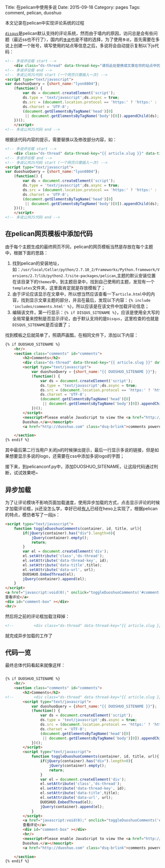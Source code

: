 Title: 在pelican中使用多说
Date: 2015-09-18
Category: pages
Tags: comment, pelican, duoshuo

本文记录在pelican中实现评论系统的过程

[`disqus`](https://disqus.com)是pelican默认支持的评论系统，然而由于墙内的原因，访问总是会有些问题（最近ss也不行了），国内的[`多说`](http://duoshuo.com)也是不错的选择，为了使用`多说`，首先需要在多说上创建一个账号，填写使用的站点等信息之后，多说将会自动提示复制以下js代码：

```html
<!-- 多说评论框 start -->
	<div class="ds-thread" data-thread-key="请将此处替换成文章在你的站点中的ID" data-title="请替换成文章的标题" data-url="请替换成文章的网址"></div>
<!-- 多说评论框 end -->
<!-- 多说公共JS代码 start (一个网页只需插入一次) -->
<script type="text/javascript">
var duoshuoQuery = {short_name:"lyon0804"};
	(function() {
		var ds = document.createElement('script');
		ds.type = 'text/javascript';ds.async = true;
		ds.src = (document.location.protocol == 'https:' ? 'https:' : 'http:') + '//static.duoshuo.com/embed.js';
		ds.charset = 'UTF-8';
		(document.getElementsByTagName('head')[0]
		 || document.getElementsByTagName('body')[0]).appendChild(ds);
	})();
	</script>
<!-- 多说公共JS代码 end -->
```

根据该代码内容的提示，需要替换以及修改部分内容，如：

```html
<!-- 多说评论框 start -->
	<div class="ds-thread" data-thread-key="{{ article.slug }}" data-title="{{ article.title }}" data-url="{{ SITEURL }}/{{ article.url }}"></div>
<!-- 多说评论框 end -->
<!-- 多说公共JS代码 start (一个网页只需插入一次) -->
<script type="text/javascript">
var duoshuoQuery = {short_name:"lyon0804"};
	(function() {
		var ds = document.createElement('script');
		ds.type = 'text/javascript';ds.async = true;
		ds.src = (document.location.protocol == 'https:' ? 'https:' : 'http:') + '//static.duoshuo.com/embed.js';
		ds.charset = 'UTF-8';
		(document.getElementsByTagName('head')[0]
		 || document.getElementsByTagName('body')[0]).appendChild(ds);
	})();
	</script>
<!-- 多说公共JS代码 end -->
```

## 在pelican网页模板中添加代码

由于每个主题生成的最终网页不同，pelican的网页模板当然是存放在每个主题中，根据下面的思路：

1. 找到pelican的安装地址，如：`/usr/local/Cellar/python/2.7.10_2/Frameworks/Python.framework/Versions/2.7/lib/python2.7/site-packages/pelican`,主题的默认安装位置在该目录下的`themes`中，到主题目录中，找到自己使用的主题，发现有一个`templates`文件夹，这里面肯定就是存放模板了；
2. 由于评论应该显示在文章中，所以想当然应该查看一下`article.html`中的内容，找到显示文章主题的部分，并且在最后，发现以下内容：`{% include 'includes/comments.html' %}`，所以应该是在该文件中加载评论信息；
3. 编辑该文件，第一行显示：`{% if DISQUS_SITENAME %}`，应该是使用全大写的全局常量来控制是否显示评论，由于默认支持的是`Disqus`，这里检查的也就是`DISQUS_SITENAME`是否设置了；

找到模板之后就简单了，照葫芦画瓢，在相同文件下，添加以下内容：

```html
{% if DUOSHUO_SITENAME %}
    <hr/>
    <section class="comments" id="comments">
        <h2>Comments</h2>
		<div class="ds-thread" data-thread-key="{{ article.slug }}" data-title="{{ article.title }}" data-url="{{ SITEURL }}/{{ article.url }}"></div>
		<script type="text/javascript">
    		var duoshuoQuery = {short_name:"{{ DUOSHUO_SITENAME }}"};
    		(function() {
    			var ds = document.createElement('script');
    			ds.type = 'text/javascript';ds.async = true;
    			ds.src = (document.location.protocol == 'https:' ? 'https:' : 'http:') + '//static.duoshuo.com/embed.js';
    			ds.charset = 'UTF-8';
    			(document.getElementsByTagName('head')[0]
    			 || document.getElementsByTagName('body')[0]).appendChild(ds);
    		})();
    	</script>
    	<noscript>Please enable JavaScript to view the <a href="http://duoshuo.com/">comments powered by
        Duoshuo.</a></noscript>
    	<a href="http://duoshuo.com" class="dsq-brlink">comments powered by <span>Duoshuo</span></a>

    </section>
{% endif %}
```

其中最后第二行当用户关闭js的时候弹出提示，最后一行显示多说的链接，但是如果想要显示多说的logo，还需要在css中添加多说logo的字图；

接下来，到pelicanconf.py中，添加DUOSHUO_SITENAME，让这段代码通过判断，试试效果吧~

## 异步加载

为了让评论模块不影响页面加载速度，使用异步加载的方式，点击显示评论的时候才加载评论框，js还没怎么学，幸好已经[有人](http://liam0205.me/2014/07/22/duoshuo-delay/)已经在hexo上实现了，根据pelican的特点，模仿者写了一段js：

```html
<script type="text/javascript">
    function toggleDuoshuoComments(container, id, title, url){
        if(jQuery(container).has("div").length>0){
            jQuery(container).empty();
            return;
        }
        var el = document.createElement('div');
        el.setAttribute('class','ds-thread');
        el.setAttribute('data-thread-key', id);
        el.setAttribute('data-title',title);
        el.setAttribute('data-url', url);
        DUOSHUO.EmbedThread(el);
        jQuery(container).append(el);
    }
</script>
<a href="javascript:void(0);" onclick="toggleDuoshuoComments('#comment-box', '{{ article.slug }}', '{{ article.title }}' , '{{ SITEURL }}/{{ article.url }}');">
查看评论</a>
<div id="comment-box" ></div>
<hr/>
```

然后将之前的评论框加载注释掉：

```html
<!--         <div class="ds-thread" data-thread-key="{{ article.slug }}" data-title="{{ article.title }}" data-url="{{ SITEURL }}/{{ article.url }}"></div> -->
```

就完成异步加载的工作了

## 代码一览

最终总体代码看起来就像这样：

```html

{% if DUOSHUO_SITENAME %}
    <hr/>
    <section class="comments" id="comments">
        <h2>Comments</h2>
<!--         <div class="ds-thread" data-thread-key="{{ article.slug }}" data-title="{{ article.title }}" data-url="{{ SITEURL }}/{{ article.url }}"></div> -->
		<script type="text/javascript">
     		var duoshuoQuery = {short_name:"{{ DUOSHUO_SITENAME }}"};
    		(function() {
    			var ds = document.createElement('script');
    			ds.type = 'text/javascript';ds.async = true;
    			ds.src = (document.location.protocol == 'https:' ? 'https:' : 'http:') + '//static.duoshuo.com/embed.js';
    			ds.charset = 'UTF-8';
    			(document.getElementsByTagName('head')[0]
    			 || document.getElementsByTagName('body')[0]).appendChild(ds);
    		})();
    	</script>
        <script type="text/javascript">
            function toggleDuoshuoComments(container, id, title, url){
                if(jQuery(container).has("div").length>0){
                    jQuery(container).empty();
                    return;
                }
                var el = document.createElement('div');
                el.setAttribute('class','ds-thread');
                el.setAttribute('data-thread-key', id);
                el.setAttribute('data-title',title);
                el.setAttribute('data-url', url);
                DUOSHUO.EmbedThread(el);
                jQuery(container).append(el);
            }
        </script>
        <a href="javascript:void(0);" onclick="toggleDuoshuoComments('#comment-box', '{{ article.slug }}', '{{ article.title }}' , '{{ SITEURL }}/{{ article.url }}');">
        查看评论</a>
        <div id="comment-box" ></div>
        <hr/>
    	<noscript>Please enable JavaScript to view the <a href="http://duoshuo.com/">comments powered by
        Duoshuo.</a></noscript>
    	<a href="http://duoshuo.com" class="dsq-brlink">comments powered by <span>Duoshuo</span></a>

    </section>
{% endif %}
```
